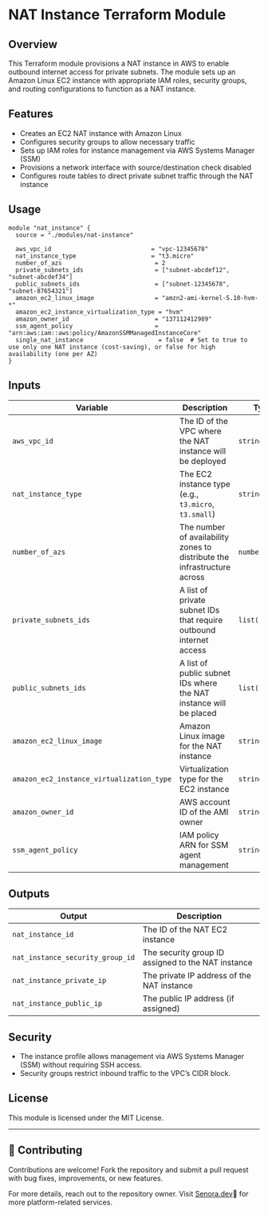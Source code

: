 # NAT Instance Terraform Module

## Overview
This Terraform module provisions a NAT instance in AWS to enable outbound internet access for private subnets. The module sets up an Amazon Linux EC2 instance with appropriate IAM roles, security groups, and routing configurations to function as a NAT instance.

## Features
- Creates an EC2 NAT instance with Amazon Linux
- Configures security groups to allow necessary traffic
- Sets up IAM roles for instance management via AWS Systems Manager (SSM)
- Provisions a network interface with source/destination check disabled
- Configures route tables to direct private subnet traffic through the NAT instance

## Usage
```hcl
module "nat_instance" {
  source = "./modules/nat-instance"

  aws_vpc_id                            = "vpc-12345678"
  nat_instance_type                     = "t3.micro"
  number_of_azs                          = 2
  private_subnets_ids                    = ["subnet-abcdef12", "subnet-abcdef34"]
  public_subnets_ids                     = ["subnet-12345678", "subnet-87654321"]
  amazon_ec2_linux_image                 = "amzn2-ami-kernel-5.10-hvm-*"
  amazon_ec2_instance_virtualization_type = "hvm"
  amazon_owner_id                        = "137112412989"
  ssm_agent_policy                       = "arn:aws:iam::aws:policy/AmazonSSMManagedInstanceCore"
  single_nat_instance                     = false  # Set to true to use only one NAT instance (cost-saving), or false for high availability (one per AZ)
}
```

## Inputs

| Variable | Description | Type | Default |
|----------|-------------|------|---------|
| `aws_vpc_id` | The ID of the VPC where the NAT instance will be deployed | `string` | n/a |
| `nat_instance_type` | The EC2 instance type (e.g., `t3.micro`, `t3.small`) | `string` | n/a |
| `number_of_azs` | The number of availability zones to distribute the infrastructure across | `number` | n/a |
| `private_subnets_ids` | A list of private subnet IDs that require outbound internet access | `list(string)` | n/a |
| `public_subnets_ids` | A list of public subnet IDs where the NAT instance will be placed | `list(string)` | n/a |
| `amazon_ec2_linux_image` | Amazon Linux image for the NAT instance | `string` | `amzn2-ami-kernel-5.10-hvm-*` |
| `amazon_ec2_instance_virtualization_type` | Virtualization type for the EC2 instance | `string` | `hvm` |
| `amazon_owner_id` | AWS account ID of the AMI owner | `string` | `137112412989` |
| `ssm_agent_policy` | IAM policy ARN for SSM agent management | `string` | `arn:aws:iam::aws:policy/AmazonSSMManagedInstanceCore` |

## Outputs

| Output | Description |
|--------|-------------|
| `nat_instance_id` | The ID of the NAT EC2 instance |
| `nat_instance_security_group_id` | The security group ID assigned to the NAT instance |
| `nat_instance_private_ip` | The private IP address of the NAT instance |
| `nat_instance_public_ip` | The public IP address (if assigned) |

## Security
- The instance profile allows management via AWS Systems Manager (SSM) without requiring SSH access.
- Security groups restrict inbound traffic to the VPC’s CIDR block.

## License
This module is licensed under the MIT License.

---

## 🤝 Contributing
Contributions are welcome!
Fork the repository and submit a pull request with bug fixes, improvements, or new features.

For more details, reach out to the repository owner.
Visit [Senora.dev](https://Senora.dev)💜 for more platform-related services.